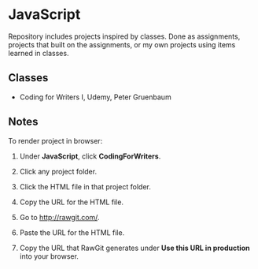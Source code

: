 # JavaScript
Repository includes projects inspired by classes. Done as assignments, projects that built on the assignments, or my own projects using items learned in classes.

## Classes
* Coding for Writers I, Udemy, Peter Gruenbaum

## Notes

To render project in browser:

1. Under **JavaScript**, click **CodingForWriters**.

2. Click any project folder.

3. Click the HTML file in that project folder.

4. Copy the URL for the HTML file.

5. Go to http://rawgit.com/.

6. Paste the URL for the HTML file.

7. Copy the URL that RawGit generates under **Use this URL in production** into your browser.